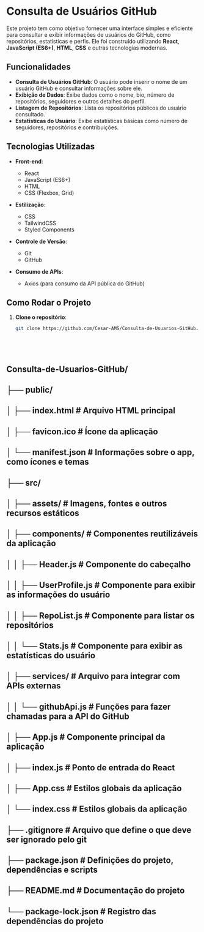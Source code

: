# Consulta de Usuários GitHub

Este projeto tem como objetivo fornecer uma interface simples e eficiente para consultar e exibir informações de usuários do GitHub, como repositórios, estatísticas e perfis. Ele foi construído utilizando **React**, **JavaScript (ES6+)**, **HTML**, **CSS** e outras tecnologias modernas.

## Funcionalidades

- **Consulta de Usuários GitHub**: O usuário pode inserir o nome de um usuário GitHub e consultar informações sobre ele.
- **Exibição de Dados**: Exibe dados como o nome, bio, número de repositórios, seguidores e outros detalhes do perfil.
- **Listagem de Repositórios**: Lista os repositórios públicos do usuário consultado.
- **Estatísticas do Usuário**: Exibe estatísticas básicas como número de seguidores, repositórios e contribuições.

## Tecnologias Utilizadas

- **Front-end**: 
  - React
  - JavaScript (ES6+)
  - HTML
  - CSS (Flexbox, Grid)
  
- **Estilização**: 
  - CSS
  - TailwindCSS
  - Styled Components
  
- **Controle de Versão**: 
  - Git
  - GitHub
  
- **Consumo de APIs**: 
  - Axios (para consumo da API pública do GitHub)

## Como Rodar o Projeto

1. **Clone o repositório**:

   ```bash
   git clone https://github.com/Cesar-AMS/Consulta-de-Usuarios-GitHub.git






## Consulta-de-Usuarios-GitHub/
## ├── public/
## │   ├── index.html          # Arquivo HTML principal
## │   ├── favicon.ico         # Ícone da aplicação
## │   └── manifest.json       # Informações sobre o app, como ícones e temas
## ├── src/
## │   ├── assets/             # Imagens, fontes e outros recursos estáticos
## │   ├── components/         # Componentes reutilizáveis da aplicação
## │   │   ├── Header.js       # Componente do cabeçalho
## │   │   ├── UserProfile.js  # Componente para exibir as informações do usuário
## │   │   ├── RepoList.js     # Componente para listar os repositórios
## │   │   └── Stats.js        # Componente para exibir as estatísticas do usuário
## │   ├── services/           # Arquivo para integrar com APIs externas
## │   │   └── githubApi.js    # Funções para fazer chamadas para a API do GitHub
## │   ├── App.js              # Componente principal da aplicação
## │   ├── index.js            # Ponto de entrada do React
## │   ├── App.css             # Estilos globais da aplicação
## │   └── index.css           # Estilos globais da aplicação
## ├── .gitignore              # Arquivo que define o que deve ser ignorado pelo git
## ├── package.json            # Definições do projeto, dependências e scripts
## ├── README.md               # Documentação do projeto
## └── package-lock.json       # Registro das dependências do projeto
